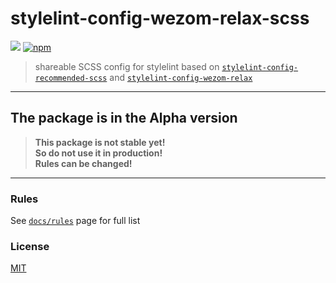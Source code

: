 # stylelint-config-wezom-relax-scss

![](https://github.com/WezomAgency/stylelint-config-wezom-relax-scss/workflows/test%20rules/badge.svg)
[![npm](https://img.shields.io/badge/npm-install-red.svg)](https://www.npmjs.com/package/stylelint-config-wezom-relax-scss)

> shareable SCSS config for stylelint based on [`stylelint-config-recommended-scss`](https://github.com/kristerkari/stylelint-config-recommended-scss#readme) and [`stylelint-config-wezom-relax`](https://github.com/WezomAgency/stylelint-config-wezom-relax#readme)

---

## The package is in the Alpha version

> __This package is not stable yet!__  
> __So do not use it in production!__  
> __Rules can be changed!__

---

### Rules

See [`docs/rules`](https://github.com/WezomAgency/stylelint-config-wezom-relax-scss/blob/master/docs/rules.md#rules) page for full list

### License

[MIT](https://github.com/WezomAgency/stylelint-config-wezom-relax-scss/blob/master/LICENSE)

